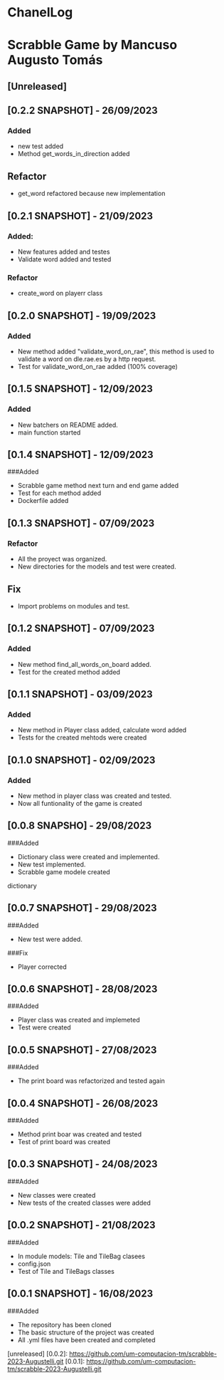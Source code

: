 # ChanelLog
# Scrabble Game by Mancuso Augusto Tomás
## [Unreleased]

## [0.2.2 SNAPSHOT] - 26/09/2023
### Added
- new test added
- Method get_words_in_direction added
## Refactor
- get_word refactored because new implementation
## [0.2.1 SNAPSHOT] - 21/09/2023
### Added:
- New features added and testes
- Validate word added and tested
### Refactor
- create_word on playerr class
## [0.2.0 SNAPSHOT] - 19/09/2023
### Added
- New method added "validate_word_on_rae", this method is used to 
validate a word on dle.rae.es by a http request.
- Test for validate_word_on_rae added (100% coverage)


## [0.1.5  SNAPSHOT] - 12/09/2023
### Added
- New batchers on README added.
- main function started

## [0.1.4  SNAPSHOT] - 12/09/2023

###Added
- Scrabble game method next turn and end game added
- Test for each method added
- Dockerfile added

## [0.1.3  SNAPSHOT] - 07/09/2023
### Refactor
- All the proyect was organized.
- New directories for the models and test were created.

## Fix
- Import problems on modules and test.

## [0.1.2  SNAPSHOT] - 07/09/2023
### Added
- New method find_all_words_on_board added.
- Test for the created method added

## [0.1.1  SNAPSHOT] - 03/09/2023
### Added
- New method in Player class added, calculate word added
- Tests for the created mehtods were created

## [0.1.0 SNAPSHOT] - 02/09/2023
### Added
- New method in player class was created and tested.
- Now all funtionality of the game is created

## [0.0.8 SNAPSHO] - 29/08/2023
###Added
- Dictionary class were created and implemented.
- New test implemented.
- Scrabble game modele created

dictionary

## [0.0.7 SNAPSHOT] - 29/08/2023
###Added
- New test were added.

###Fix
- Player corrected 
## [0.0.6 SNAPSHOT] - 28/08/2023
###Added
- Player class was created and implemeted
- Test were created

## [0.0.5 SNAPSHOT] - 27/08/2023
###Added

- The print board was refactorized and tested again

## [0.0.4 SNAPSHOT] - 26/08/2023
###Added

-  Method print boar was created and tested
- Test of print board was created


## [0.0.3 SNAPSHOT] - 24/08/2023
###Added
- New classes were created
- New tests of the created classes were added

## [0.0.2 SNAPSHOT] - 21/08/2023

###Added
- In module models: Tile and TileBag clasees
- config.json
- Test of Tile and TileBags classes

## [0.0.1 SNAPSHOT] - 16/08/2023

###Added

- The repository has been cloned
- The basic structure of the project was created
- All .yml files have been created and completed

[unreleased]
[0.0.2]: https://github.com/um-computacion-tm/scrabble-2023-Augustelli.git
[0.0.1]: https://github.com/um-computacion-tm/scrabble-2023-Augustelli.git